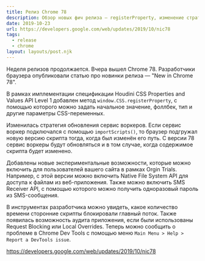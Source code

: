 ```yaml
---
title: Релиз Chrome 78
description: Обзор новых фич релиза — registerProperty, изменение стратегии обновления сервис воркеров и другое
date: 2019-10-23
url: https://developers.google.com/web/updates/2019/10/nic78
tags:
  - release
  - chrome
layout: layouts/post.njk
---
```

Неделя релизов продолжается. Вчера вышел Chrome 78. Разработчики браузера опубликовали статью про новинки релиза — "New in Chrome 78".

В рамках имплементации спецификации Houdini CSS Properties and Values API Level 1 добавлен метод `window.CSS.registerProperty`, с помощью которого можно задать начальное значение, фоллбек, тип и другие параметры CSS-переменных.

Изменилась стратегия обновления сервис воркеров. Если сервис воркер подключался с помощью `importScripts()`, то браузер подгружал новую версию скрипта тогда, когда был изменён его путь. С версии 78 сервис воркеры будут обновляться и в том случае, когда содержимое скрипта будет изменено.

Добавлены новые экспериментальные возможности, которые можно включить для пользователей вашего сайта в рамках Orgin Trials. Например, с этой версии можно включить Native File System API для доступа к файлам из веб-приложения. Также можно включить SMS Receiver API, с помощью которого можно получить одноразовый пароль из SMS-сообщения.

В инструментах разработчика можно увидеть, какое количество времени сторонние скрипты блокировали главный поток. Также появилась возможность аудита приложения, если были использованы Request Blocking или Local Overrides. Теперь можно сообщить о проблеме в Chrome Dev Tools с помощью меню `Main Menu > Help > Report a DevTools issue`.

https://developers.google.com/web/updates/2019/10/nic78

